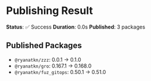 # Publishing Result

**Status**: ✅ Success
**Duration**: 0.0s
**Published**: 3 packages

## Published Packages

- `@ryanatkn/zzz`: 0.0.1 → 0.1.0
- `@ryanatkn/gro`: 0.167.1 → 0.168.0
- `@ryanatkn/fuz_gitops`: 0.50.1 → 0.51.0
